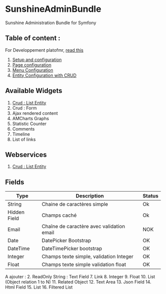 # SunshineAdminBundle
Sunshine Administration Bundle for Symfony

## Table of content :

For Developpement platofmr, [read this](Resources/Documentation/dev.md)

1. [Setup and configuration](Resources/Documentation/installation.md)
2. [Page configuration](Resources/Documentation/backoffice-page.md)
3. [Menu Configuration](Resources/Documentation/backoffice-menu.md)
4. [Entity Configuration with CRUD](Resources/Documentation/entity-configuration.md)

## Available Widgets
1. [Crud : List Entity](Resources/Documentation/widgets/crud-list.md)
2. Crud : Form
3. Ajax rendered content
4. AMCharts Graphs
5. Statistic Counter
6. Comments
7. Timeline
8. List of links

## Webservices
1. [Crud : List Entity](Resources/Documentation/webservices/listEntity.md)

## Fields
| Type     | Description          | Status   |
|---------------|---------------|---------------|
| String        | Chaine de caractères simple           | Ok |
| Hidden Field  | Champs caché                          | Ok |
| Email         | Chaîne de caractère avec validation email           | NOK |
| Date          | DatePicker Bootstrap           | OK |
| DateTime         | DateTimePicker bootstrap           | OK |
| Integer         | Champs texte simple, validation Integer           | OK |
| Float         | Champs texte simple validation float           | OK |



A ajouter : 
2. ReadOnly String : Text Field
7. Link
8. Integer
9. Float
10. List (Object relation 1 to N)
11. Related Object
12. Text Area
13. Json Field
14. Html Field
15. List
16. Filtered List
